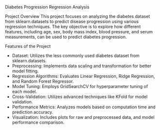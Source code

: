 Diabetes Progression Regression Analysis

Project Overview
This project focuses on analyzing the diabetes dataset from sklearn.datasets to predict disease progression using various regression techniques. The key objective is to explore how different features, including age, sex, body mass index, blood pressure, and serum measurements, can be used to predict diabetes progression.

Features of the Project
* Dataset: Utilizes the less commonly used diabetes dataset from sklearn.datasets.
* Preprocessing: Implements data scaling and transformation for better model fitting.
* Regression Algorithms: Evaluates Linear Regression, Ridge Regression, and Random Forest Regressor.
* Model Tuning: Employs GridSearchCV for hyperparameter tuning of each model.
* Cross-Validation: Utilizes advanced techniques like KFold for model validation.
* Performance Metrics: Analyzes models based on computation time and prediction accuracy.
* Visualization: Includes plots for raw and preprocessed data, and model performance comparison.

